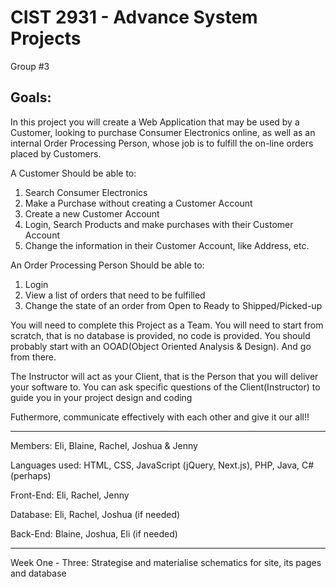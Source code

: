 # CIST 2931 - Advance System Projects
Group #3

## Goals:
In this project you will create a Web Application that may be used by a Customer, 
looking to purchase Consumer Electronics online, as well as an internal Order Processing 
Person, whose job is to fulfill the on-line orders placed by Customers.

A Customer Should be able to:
1.    Search Consumer Electronics 
2.    Make a Purchase without creating a Customer Account
3.    Create a new Customer Account
4.    Login, Search Products and make purchases with their Customer Account
5.    Change the information in their Customer Account, like Address, etc.

An Order Processing Person Should be able to:
1.    Login 
2.    View a list of orders that need to be fulfilled
3.    Change the state of an order from Open to Ready to Shipped/Picked-up

You will need to complete this Project as a Team.  You will need to start from scratch, 
that is no database is provided, no code is provided.  You should probably start with an 
OOAD(Object Oriented Analysis & Design).  And go from there.

The Instructor will act as your Client, that is the Person that you will deliver your 
software to.  You can ask specific questions of the Client(Instructor) to guide you in 
your project design and coding

Futhermore, communicate effectively with each other and give it our all!!

---

Members: Eli, Blaine, Rachel, Joshua & Jenny

Languages used: HTML, CSS, JavaScript (jQuery, Next.js), PHP, Java, C# (perhaps)

Front-End: Eli, Rachel, Jenny

Database: Eli, Rachel, Joshua (if needed)

Back-End: Blaine, Joshua, Eli (if needed)

---

Week One - Three: Strategise and materialise schematics for site, its pages and database

